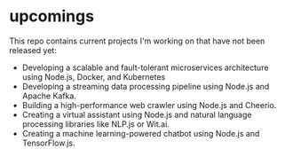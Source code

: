 # upcomings

This repo contains current projects I'm working on that have not been released yet:

- Developing a scalable and fault-tolerant microservices architecture using Node.js, Docker, and Kubernetes
- Developing a streaming data processing pipeline using Node.js and Apache Kafka.
- Building a high-performance web crawler using Node.js and Cheerio.
- Creating a virtual assistant using Node.js and natural language processing libraries like NLP.js or Wit.ai.
- Creating a machine learning-powered chatbot using Node.js and TensorFlow.js.

